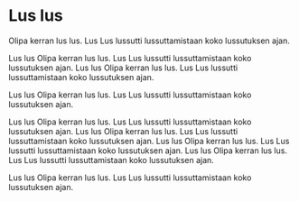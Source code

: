 # Lus lus

Olipa kerran lus lus. Lus Lus lussutti lussuttamistaan koko lussutuksen ajan.

Lus lus Olipa kerran lus lus. Lus Lus lussutti lussuttamistaan koko lussutuksen ajan.
Lus lus Olipa kerran lus lus. Lus Lus lussutti lussuttamistaan koko lussutuksen ajan.

Lus lus Olipa kerran lus lus. Lus Lus lussutti lussuttamistaan koko lussutuksen ajan.

Lus lus Olipa kerran lus lus. Lus Lus lussutti lussuttamistaan koko lussutuksen ajan.
Lus lus Olipa kerran lus lus. Lus Lus lussutti lussuttamistaan koko lussutuksen ajan.
Lus lus Olipa kerran lus lus. Lus Lus lussutti lussuttamistaan koko lussutuksen ajan.
Lus lus Olipa kerran lus lus. Lus Lus lussutti lussuttamistaan koko lussutuksen ajan.

Lus lus Olipa kerran lus lus. Lus Lus lussutti lussuttamistaan koko lussutuksen ajan.
